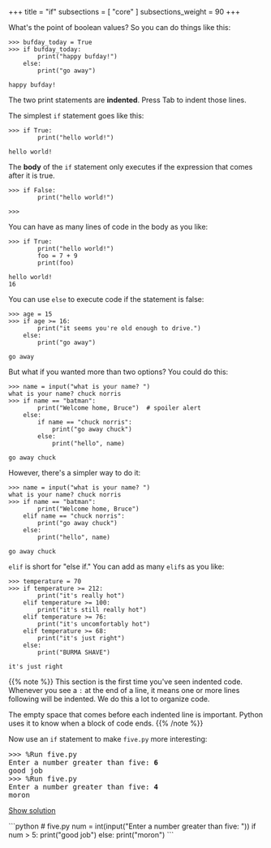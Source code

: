 +++
title = "if"
subsections = [ "core" ]
subsections_weight = 90
+++

What's the point of boolean values? So you can do things like this:

	>>> bufday_today = True
	>>> if bufday_today:
	        print("happy bufday!")
	    else:
	        print("go away")
	    
	happy bufday!

The two print statements are **indented**. Press Tab to indent those
lines.

The simplest `if` statement goes like this:

	>>> if True:
	        print("hello world!")
	    
	hello world!

The **body** of the `if` statement only executes if the expression
that comes after it is true.

	>>> if False:
	        print("hello world!")
	    
	>>>

You can have as many lines of code in the body as you like:

	>>> if True:
	        print("hello world!")
	        foo = 7 + 9
	        print(foo)
	    
	hello world!
	16

You can use `else` to execute code if the statement is false:

	>>> age = 15
	>>> if age >= 16:
	        print("it seems you're old enough to drive.")
	    else:
	        print("go away")
	    
	go away

But what if you wanted more than two options? You could do this:

	>>> name = input("what is your name? ")
	what is your name? chuck norris
	>>> if name == "batman":
	        print("Welcome home, Bruce")  # spoiler alert
	    else:
	        if name == "chuck norris":
	            print("go away chuck")
	        else:
	            print("hello", name)
	   
	go away chuck

However, there's a simpler way to do it:

	>>> name = input("what is your name? ")
	what is your name? chuck norris
	>>> if name == "batman":
	        print("Welcome home, Bruce")
	    elif name == "chuck norris":
	        print("go away chuck")
	    else:
	        print("hello", name)
	   
	go away chuck

`elif` is short for "else if." You can add as many `elif`s as you
like:

	>>> temperature = 70
	>>> if temperature >= 212:
	        print("it's really hot")
	    elif temperature >= 100:
	        print("it's still really hot")
	    elif temperature >= 76:
	        print("it's uncomfortably hot")
	    elif temperature >= 68:
	        print("it's just right")
	    else:
	        print("BURMA SHAVE")
	    
	it's just right

{{% note %}}
This section is the first time you've seen indented code.
Whenever you see a `:` at the end of a line, it means one or more
lines following will be indented. We do this a lot to organize code.

The empty space that comes before each indented line is important.
Python uses it to know when a block of code ends.
{{% /note %}}

Now use an `if` statement to make `five.py` more interesting:

<pre>
>>> %Run five.py
Enter a number greater than five: <b>6</b>
good job
>>> %Run five.py
Enter a number greater than five: <b>4</b>
moron
</pre>

<a href="#demo" class="btn btn-info" data-toggle="collapse">Show solution</a>
<div id="demo" class="collapse">
```python
# five.py
num = int(input("Enter a number greater than five: "))
if num > 5:
    print("good job")
else:
    print("moron")
```
</div>
